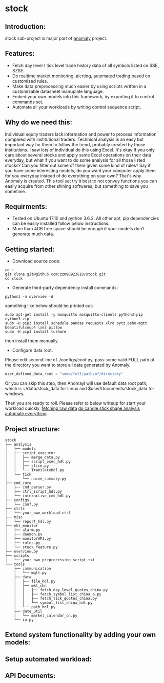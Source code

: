 # stock
## Introduction:

stock sub-project is major part of [anomaly](https://github.com/zz090923610/anomaly) project.

## Features:
* Fetch day level / tick level trade history data of all symbols listed on SSE, SZSE.
* Do realtime market monitoring, alerting, automated trading based on customized rules.
* Make data preprocessing much easier by using scripts written in a customizable datasheet manuplate language.
* Embed your own models into this framework, by exporting it to control commands set.
* Automate all your workloads by writing control sequence script.

## Why do we need this:

Individual equity traders lack information and power to process information compared with institutional traders. Technical analysis is an easy but important way for them to follow the trend, probably created by those institutions. I saw lots of individual do this using Excel. It's okay if you only care about several stocks and apply same Excel operations on their data everyday, but what if you want to do some analysis for all those listed stocks? Can you filter out some of them given some kind of rules? Say if you have some interesting models, do you want your computer apply them for you everyday instead of do everything on your own? That's why Anomaly is created. This tool set try it best to not convey functions you can easily acquire from other shining softwares, but something to save you sometime.


## Requirments:

* Tested on Ubuntu 17.10 and python 3.6.2. All other apt, pip dependencies can be easily installed follow below instructions.
* More than 4GB free space should be enough if your models don't generate much data.

## Getting started:

* Download source code:
```shell
cd ~
git clone git@github.com:zz090923610/stock.git
cd stock
```
* Generate third-party dependency install commands:
```shell
python3 -m overview -d
```
something like below should be printed out:
```shell
sudo apt-get install -y mosquitto mosquitto-clients python3-pip cython3 zip
sudo -H pip3 install schedule pandas requests xlrd pytz paho-mqtt beautifulsoup4 lxml pillow
sudo -H pip3 install tushare
```
then install them manually.
* Configure data root.

Please edit second line of ./configs/conf.py, pass some valid FULL path of the directory you want to store all data generated by Anomaly.
```python
user_defined_data_root = "some/full/path/of/directory"
```
Or you can skip this step, then Anomayl will use default data root path, which is ~/data/stock_data for Linux and $user/Documents/stock_data for windows.

Then you are ready to roll. Please refer to below writeup for start your workload quickly:
[fetching raw data]()
[do candle stick shape analysis]()
[automate everything]()
[]()
## Project structure:
```
stock
├── analysis
│   ├── models
│   ├── script_executor
│   │   ├── merge_data.py
│   │   ├── script_exec_hdl.py
│   │   ├── slice.py
│   │   └── TranslateHdl.py
│   └── tick
│       └── naive_summary.py
├── cmd_core
│   ├── cmd_parser.py
│   ├── ctrl_script_hdl.py
│   └── interactive_cmd_hdl.py
├── configs
│   └── conf.py
├── ctrls
│   └── your_own_workload.ctrl
├── misc
│   └── report_hdl.py
├── mkt_monitor
│   ├── alarm.py
│   ├── daemon.py
│   ├── monitorAPI.py
│   ├── rules.py
│   └── stock_feature.py
├── overview.py
├── scripts
│   └── your_own_preprocessing_script.txt
└── tools
    ├── communication
    │   └── mqtt.py
    ├── data
    │   ├── file_hdl.py
    │   ├── mkt_chn
    │   │   ├── fetch_day_level_quotes_china.py
    │   │   ├── fetch_symbol_list_china_a.py
    │   │   ├── fetch_tick_quotes_china.py
    │   │   └── symbol_list_china_hdl.py
    │   └── path_hdl.py
    ├── date_util
    │   └── market_calendar_cn.py
    └── io.py
```
## Extend system functionality by adding your own models:

## Setup automated workload:

## API Documents:
